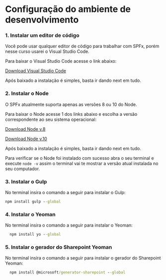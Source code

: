 # Configuração do ambiente de desenvolvimento

### 1. Instalar um editor de código 

Você pode usar  qualquer editor de código para trabalhar com SPFx, porém nesse curso usarei o Visual Studio Code.

Para baixar o Visual Studio Code acesse o link abaixo:

[Download Visual Studio Code](https://code.visualstudio.com/)

Após baixado a instalação é simples, basta ir dando next em tudo.

### 2. Instalar o Node

O SPFx atualmente suporta apenas as versões 8 ou 10 do Node.

Para baixar o Node acesse 1 dos links abaixo e escolha a versão correspondente ao seu sistema operacional:

[Download Node v.8](https://nodejs.org/dist/latest-v8.x/)

[Download Node v.10](https://nodejs.org/dist/latest-v10.x/)

Após baixado a instalação é simples, basta ir dando next em tudo.

Para verificar se o Node foi instalado com sucesso abra o seu terminal e execute `node -v` assim o terminal vai te mostrar a versão atual instalada no seu computador.

### 3. Instalar o Gulp

No terminal insira o comando a seguir para instalar o Gulp:
```cmd
npm install gulp --global
```

### 4. Instalar o Yeoman

No terminal insira o comando a seguir para instalar o Yeoman:

```cmd
  npm install yo --global
```
### 5. Instalar o gerador do Sharepoint Yeoman

No terminal insira o comando a seguir para instalar o gerador do Sharepoint Yeoman:
```cmd
  npm install @microsoft/generator-sharepoint --global
```
